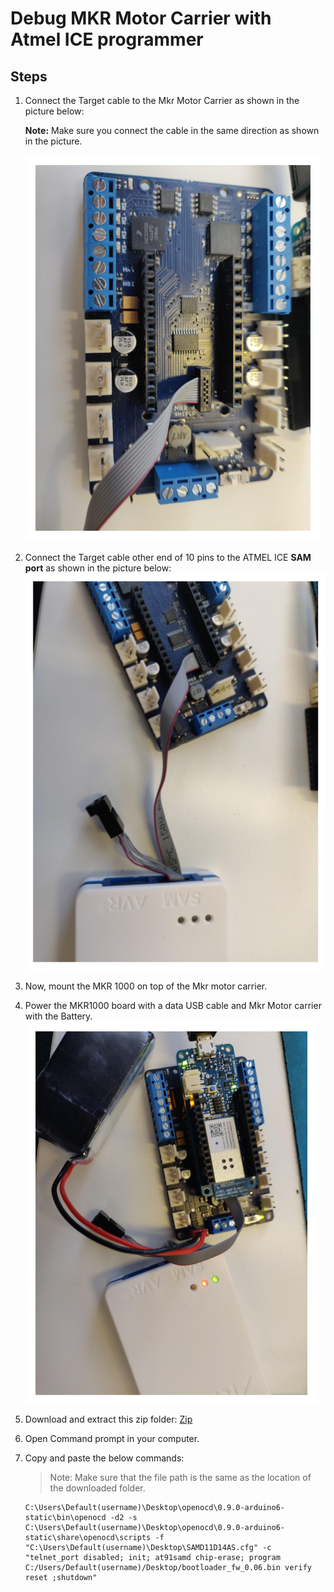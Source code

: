 # Debug MKR Motor Carrier with Atmel ICE programmer

## Steps

1. Connect the Target cable to the Mkr Motor Carrier as shown in the picture below:

   **Note:** Make sure you connect the cable in the same direction as shown in the picture.

      ![Cable connection](/assets/img/hardware/shields/MKRmotorCarrier_debug1.png)

2. Connect the Target cable other end of 10 pins to the ATMEL ICE **SAM port** as shown in the picture below:
   ![Connection to Atmel ICE](/assets/img/hardware/shields/MKRmotorCarrier_debug2.png)

3. Now, mount the MKR 1000 on top of the Mkr motor carrier.
4. Power the MKR1000 board with a data USB cable and Mkr Motor carrier with the Battery.
   ![Connect the batttery](/assets/img/hardware/shields/MKRmotorCarrier_debug3.png)

5. Download and extract this zip folder: [Zip](https://drive.google.com/open?id=1LevX_yA_IrSzuwEd1CHOv_D3iVnhYe8X)
6. Open Command prompt in your computer.
7. Copy and paste the below commands:

   > Note: Make sure that the file path is the same as the location of the downloaded folder.
   ```
   C:\Users\Default(username)\Desktop\openocd\0.9.0-arduino6-static\bin\openocd -d2 -s
   C:\Users\Default(username)\Desktop\openocd\0.9.0-arduino6-static\share\openocd\scripts -f "C:\Users\Default(username)\Desktop\SAMD11D14AS.cfg" -c "telnet_port disabled; init; at91samd chip-erase; program C:/Users/Default(username)/Desktop/bootloader_fw_0.06.bin verify reset ;shutdown"
   ```

